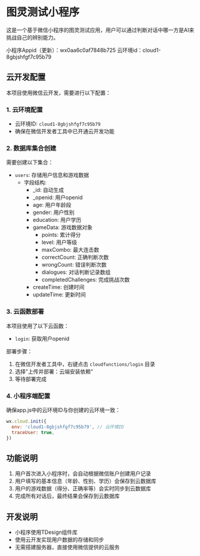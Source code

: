 # 图灵测试小程序

这是一个基于微信小程序的图灵测试应用，用户可以通过判断对话中哪一方是AI来挑战自己的辨别能力。

小程序Appid（更新）：wx0aa6c0af7848b725
云环境id：cloud1-8gbjshfgf7c95b79

## 云开发配置

本项目使用微信云开发，需要进行以下配置：

### 1. 云环境配置

- 云环境ID: `cloud1-8gbjshfgf7c95b79`
- 确保在微信开发者工具中已开通云开发功能

### 2. 数据库集合创建

需要创建以下集合：

- `users`: 存储用户信息和游戏数据
  - 字段结构:
    - _id: 自动生成
    - _openid: 用户openid
    - age: 用户年龄段
    - gender: 用户性别
    - education: 用户学历
    - gameData: 游戏数据对象
      - points: 累计得分
      - level: 用户等级
      - maxCombo: 最大连击数
      - correctCount: 正确判断次数
      - wrongCount: 错误判断次数
      - dialogues: 对话判断记录数组
      - completedChallenges: 完成挑战次数
    - createTime: 创建时间
    - updateTime: 更新时间

### 3. 云函数部署

本项目使用了以下云函数：

- `login`: 获取用户openid

部署步骤：
1. 在微信开发者工具中，右键点击 `cloudfunctions/login` 目录
2. 选择"上传并部署：云端安装依赖"
3. 等待部署完成

### 4. 小程序端配置

确保app.js中的云环境ID与你创建的云环境一致：

```javascript
wx.cloud.init({
  env: 'cloud1-8gbjshfgf7c95b79', // 云环境ID
  traceUser: true,
})
```

## 功能说明

1. 用户首次进入小程序时，会自动根据微信账户创建用户记录
2. 用户填写的基本信息（年龄、性别、学历）会保存到云数据库
3. 用户的游戏数据（得分、正确率等）会实时同步到云数据库
4. 完成所有对话后，最终结果会保存到云数据库

## 开发说明

- 小程序使用TDesign组件库
- 使用云开发实现用户数据的存储和同步
- 无需搭建服务器，直接使用微信提供的云服务 